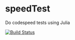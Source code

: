 # speedTest
Do codespeed tests using Julia
 
 [![Build Status](https://travis-ci.org/sanpitch/speedTest.svg?branch=master)](https://travis-ci.org/sanpitch/speedTest)
 
 
 
 
 
 
 
 
 
 
 
 

